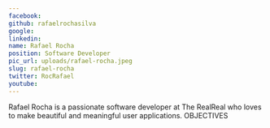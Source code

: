 ```yaml
---
facebook: 
github: rafaelrochasilva
google: 
linkedin: 
name: Rafael Rocha
position: Software Developer
pic_url: uploads/rafael-rocha.jpeg
slug: rafael-rocha
twitter: RocRafael
youtube: 
---
```

<p>Rafael Rocha is a passionate software developer at The RealReal who loves to make beautiful and meaningful user applications. OBJECTIVES</p>
